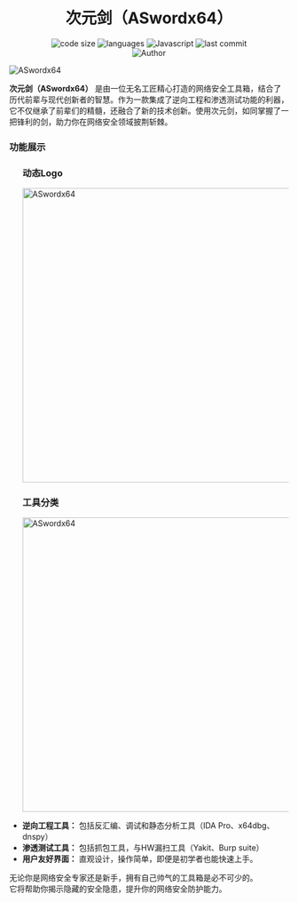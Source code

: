 <h1 align="center">次元剑（ASwordx64）</h1>
<p align="center">
  <img src="https://img.shields.io/github/languages/code-size/nanchengcyu/TechMindWave-backend" alt="code size"/>
  <img src="https://img.shields.io/github/languages/count/nanchengcyu/TechMindWave-backend" alt="languages"/>
  <img src="https://img.shields.io/badge/Javascript-blue-0" alt="Javascript"/>
  <img src="https://img.shields.io/github/last-commit/nanchengcyu/TechMindWave-backend" alt="last commit"/><br>
  <img src="https://img.shields.io/badge/Author-VoxShadow-orange" alt="Author" />
</p>
<img src="https://meta.natapp4.cc/usr/uploads/2024/08/4075296637.png" alt="ASwordx64"/>
<p>
  <strong>次元剑（ASwordx64）</strong> 是由一位无名工匠精心打造的网络安全工具箱，结合了历代前辈与现代创新者的智慧。作为一款集成了逆向工程和渗透测试功能的利器，它不仅继承了前辈们的精髓，还融合了新的技术创新。使用次元剑，如同掌握了一把锋利的剑，助力你在网络安全领域披荆斩棘。
</p>
<h3>功能展示</h3>
<ul>
  
  <p align="center">
    <h3>动态Logo</h3>
   <img src="https://meta.natapp4.cc/usr/uploads/2024/06/3818802690.png" alt="ASwordx64" width="530" height="auto" />
    <h3>工具分类</h3>
   <img src="https://meta.natapp4.cc/usr/uploads/2024/06/826731562.png" alt="ASwordx64" width="530" height="auto"/>
   </p>
  
  <li><strong>逆向工程工具：</strong> 包括反汇编、调试和静态分析工具（IDA Pro、x64dbg、dnspy）</li>
  <li><strong>渗透测试工具：</strong> 包括抓包工具，与HW漏扫工具（Yakit、Burp suite）</li>
  <li><strong>用户友好界面：</strong> 直观设计，操作简单，即便是初学者也能快速上手。</li>
</ul>
  无论你是网络安全专家还是新手，拥有自己帅气的工具箱是必不可少的。<br>
  它将帮助你揭示隐藏的安全隐患，提升你的网络安全防护能力。
</p>
